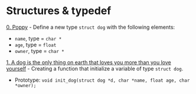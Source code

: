 # Structures & typedef

[0. Poppy](./dog.h) - Define a new type `struct dog` with the following elements:

- `name`, type = `char *`
- `age`, type = `float`
- `owner`, type = `char *` 

[1. A dog is the only thing on earth that loves you more than you love yourself](./1-init_dog.c) - Creating a function that initialize a variable of type `struct dog`.
- Prototype: `void init_dog(struct dog *d, char *name, float age, char *owner);`


